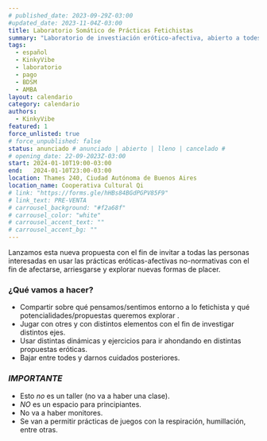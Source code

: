 ```yaml
---
# published_date: 2023-09-29Z-03:00
#updated_date: 2023-11-04Z-03:00
title: Laboratorio Somático de Prácticas Fetichistas
summary: "Laboratorio de investiación erótico-afectiva, abierto a todes quienes quieran probar distintos usos de las prácticas fetichistas con el fin de afectarse, arriesgarse y explorar nuevas formas de placer."
tags:
  - español
  - KinkyVibe
  - laboratorio
  - pago
  - BDSM
  - AMBA
layout: calendario
category: calendario
authors:
  - KinkyVibe
featured: 1
force_unlisted: true
# force_unpublished: false
status: anunciado # anunciado | abierto | lleno | cancelado #
# opening_date: 22-09-2023Z-03:00
start: 2024-01-10T19:00-03:00
end:   2024-01-10T23:00-03:00
location: Thames 240, Ciudad Autónoma de Buenos Aires
location_name: Cooperativa Cultural Qi
# link: "https://forms.gle/hHBs84BGdPGPV85F9"
# link_text: PRE-VENTA
# carrousel_background: "#f2a68f"
# carrousel_color: "white"
# carrousel_accent_text: ""
# carrousel_accent_bg: ""
---
```


Lanzamos esta nueva propuesta con el fin de invitar a todas las personas interesadas en usar las prácticas eróticas-afectivas no-normativas con el fin de afectarse, arriesgarse y explorar nuevas formas de placer. 

### ¿Qué vamos a hacer? ###

- Compartir sobre qué pensamos/sentimos entorno a lo fetichista y qué potencialidades/propuestas queremos explorar .
- Jugar con otres y con distintos elementos con el fin de investigar distintos ejes.
- Usar distintas dinámicas y ejercicios para ir ahondando en distintas propuestas eróticas.
- Bajar entre todes y darnos cuidados posteriores.

### *IMPORTANTE* ###

- Esto *no* es un taller (no va a haber una clase).
- *NO* es un espacio para principiantes.
- No va a haber monitores.
- Se van a permitir prácticas de juegos con la respiración, humillación, entre otras.